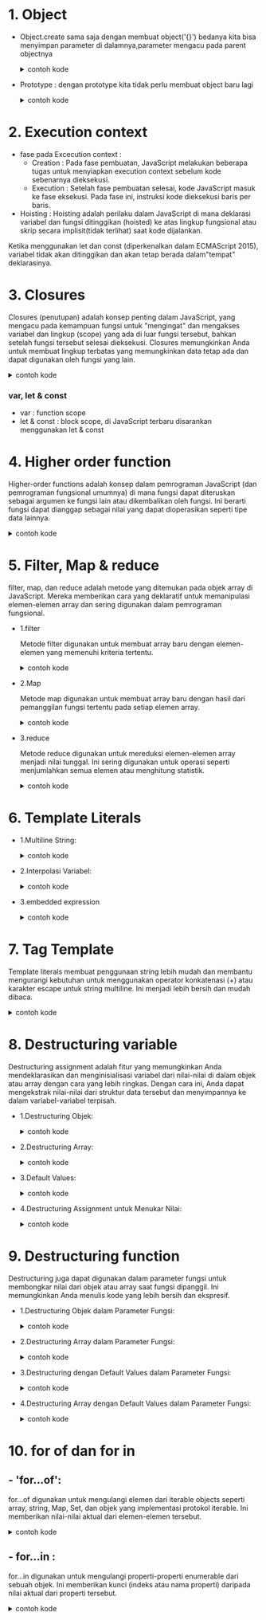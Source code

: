 # 1. Object

- Object.create
  sama saja dengan membuat object('{}') bedanya kita bisa menyimpan parameter di dalamnya,parameter mengacu pada parent objectnya
    <details>
    <summary>contoh kode</summary>

  ```javaScript
  // Objek yang akan dijadikan prototip
  const animal = {
    makeSound: function() {
      console.log("Some generic sound");
    }
  };

  // Membuat objek baru dengan menggunakan animal sebagai prototip
  const cat = Object.create(animal);

  // Menambahkan properti khusus untuk objek cat
  cat.name = "Whiskers";

  // Memanggil metode dari objek prototip
  cat.makeSound(); // Output: Some generic sound

  // Menambahkan metode khusus untuk objek cat
  cat.meow = function() {
    console.log("Meow!");
  };

  // Memanggil metode khusus objek cat
  cat.meow(); // Output: Meow!

  ```

    </details>

- Prototype : dengan prototype kita tidak perlu membuat object baru lagi
  <details>
  <summary>contoh kode</summary>

  ```javaScript
  function Mahasiswa(name, energi) {
  //   let mahasiswa = Object.create(methodMahasiswa);

  // this sebenarnya membuat variable baru seperti:
  // let this = {};
  // let this = Object.create(Mahasiswa.protoype) // secara default constructor sudah punya prototype
  this.nama = name;
  this.energi = energi;

  //   return mahasiswa;

  // lalu this di return disini
  //   return this;
  }

  // contoh prototype, dengan prototype kita tidak perlu membuat object baru lagi
  Mahasiswa.prototype.makan = function (porsi) {
    this.energi += porsi;
    return `Halo ${this.nama}, selamat makan`;
  };

  Mahasiswa.prototype.main = function (jam) {
    this.energi -= jam;
    return `Halo ${this.nama}, selamat main`;
  };

  Mahasiswa.prototype.tidur = function (jam) {
    this.energi += jam * 2;
    return `Halo ${this.nama}, selamat tidur`;
  };

  Mahasiswa.prototype.halo = { "hallo bg": "dad" };

  let tomi = new Mahasiswa("tomi", 20);
  ```

  </details>

# 2. Execution context

- fase pada Excecution context :
  - Creation : Pada fase pembuatan, JavaScript melakukan beberapa tugas untuk menyiapkan execution context sebelum kode sebenarnya dieksekusi.
  - Execution : Setelah fase pembuatan selesai, kode JavaScript masuk ke fase eksekusi. Pada fase ini, instruksi kode dieksekusi baris per baris.
- Hoisting : Hoisting adalah perilaku dalam JavaScript di mana deklarasi variabel dan fungsi ditinggikan (hoisted) ke atas lingkup fungsional atau skrip secara implisit(tidak terlihat) saat kode dijalankan.

Ketika menggunakan let dan const (diperkenalkan dalam ECMAScript 2015), variabel tidak akan ditinggikan dan akan tetap berada dalam"tempat" deklarasinya.

# 3. Closures

Closures (penutupan) adalah konsep penting dalam JavaScript, yang mengacu pada kemampuan fungsi untuk "mengingat" dan mengakses
variabel dan lingkup (scope) yang ada di luar fungsi tersebut, bahkan setelah fungsi tersebut selesai dieksekusi. Closures memungkinkan
Anda untuk membuat lingkup terbatas yang memungkinkan data tetap ada dan dapat digunakan oleh fungsi yang lain.

  <details>
  <summary>contoh kode</summary>

```javaScript
function outerFunction() {
var outerVariable = "I am from outer function";

function innerFunction() {
  console.log(outerVariable);
}

return innerFunction;
}

// Membuat closure
var closure = outerFunction();

// Memanggil fungsi yang ada dalam closure
closure(); // Output: I am from outer function

```

  </details>

### var, let & const

- var : function scope
- let & const : block scope, di JavaScript terbaru disarankan menggunakan let & const

# 4. Higher order function

Higher-order functions adalah konsep dalam pemrograman JavaScript (dan pemrograman fungsional umumnya)
di mana fungsi dapat diteruskan sebagai argumen ke fungsi lain atau dikembalikan oleh fungsi. Ini berarti fungsi dapat dianggap sebagai nilai yang dapat dioperasikan seperti tipe data lainnya.

  <details>
  <summary>contoh kode</summary>

```javaScript
function higherOrderFnc(mataKuliah, selesai) {
// higherOrderFnc adalah Higher Order Function
// param selesai adalah callback
console.log(`mulai mengerjakan tugas ${mataKuliah}`);
selesai();
}

function selesai() {
  console.log(`selesai mengerjakan tugas`);
}

higherOrderFnc("komputer", selesai);
```

  </details>

# 5. Filter, Map & reduce

filter, map, dan reduce adalah metode yang ditemukan pada objek array di JavaScript. Mereka memberikan cara yang deklaratif untuk memanipulasi elemen-elemen array dan sering digunakan dalam pemrograman fungsional.

- 1.filter

  Metode filter digunakan untuk membuat array baru dengan elemen-elemen yang memenuhi kriteria tertentu.

  <details>
  <summary>contoh kode</summary>

  ```javaScript
  // Contoh 1: Mencari nilai yang lebih besar dari 3
  const numbers = [1, 2, 3, 4, 5];
  const filteredNumbers = numbers.filter(function(num) {
    return num > 3;
  });
  console.log(filteredNumbers);
  // Output: [4, 5]

  // Contoh 2: Mencari kata-kata yang memiliki panjang lebih dari 3 karakter
  const words = ['apple', 'banana', 'orange', 'grape'];
  const filteredWords = words.filter(function(word) {
    return word.length > 3;
  });
  console.log(filteredWords);
  // Output: ['apple', 'banana', 'orange', 'grape']

  // Contoh 3: Mencari orang-orang yang berumur lebih dari 25 tahun
  const persons = [
    { name: 'Alice', age: 25 },
    { name: 'Bob', age: 30 },
    { name: 'Charlie', age: 35 }
  ];
  const filteredPersons = persons.filter(function(person) {
    return person.age > 25;
  });
  console.log(filteredPersons);
  // Output: [{ name: 'Bob', age: 30 }, { name: 'Charlie', age: 35 }]

  ```

  </details>

- 2.Map

  Metode map digunakan untuk membuat array baru dengan hasil dari pemanggilan fungsi tertentu pada setiap elemen array.

  <details>
  <summary>contoh kode</summary>

  ```javaScript
  // Contoh 1: Menggandakan setiap elemen dalam array
  const numbers = [1, 2, 3, 4, 5];
  const doubledNumbers = numbers.map(function(num) {
    return num * 2;
  });
  console.log(doubledNumbers);
  // Output: [2, 4, 6, 8, 10]

  // Contoh 2: Mengonversi setiap elemen menjadi string
  const names = ['John', 'Jane', 'Doe'];
  const nameLengths = names.map(function(name) {
    return name.length;
  });
  console.log(nameLengths);
  // Output: [4, 4, 3]

  // Contoh 3: Mengambil properti tertentu dari objek dalam array
  const persons = [
    { name: 'Alice', age: 25 },
    { name: 'Bob', age: 30 },
    { name: 'Charlie', age: 35 }
  ];
  const personNames = persons.map(function(person) {
    return person.name;
  });
  console.log(personNames);
  // Output: ['Alice', 'Bob', 'Charlie']

  ```

  </details>

- 3.reduce

  Metode reduce digunakan untuk mereduksi elemen-elemen array menjadi nilai tunggal. Ini sering digunakan untuk operasi seperti menjumlahkan semua elemen atau menghitung statistik.

  <details>
  <summary>contoh kode</summary>

  ```javaScript
  // Contoh 1: Menjumlahkan semua elemen dalam array
  const numbers = [1, 2, 3, 4, 5];
  const sum = numbers.reduce(function(accumulator, currentValue) {
    return accumulator + currentValue;
  }, 0);
  console.log(sum);
  // Output: 15

  // Contoh 2: Menggabungkan semua kata dalam array menjadi satu string
  const words = ['Hello', ' ', 'World', '!'];
  const concatenatedString = words.reduce(function(accumulator, currentValue) {
    return accumulator + currentValue;
  }, '');
  console.log(concatenatedString);
  // Output: Hello World!

  // Contoh 3: Menghitung jumlah umur dari array objek orang
  const persons = [
    { name: 'Alice', age: 25 },
    { name: 'Bob', age: 30 },
    { name: 'Charlie', age: 35 }
  ];
  const totalAge = persons.reduce(function(accumulator, person) {
    return accumulator + person.age;
  }, 0);
  console.log(totalAge);
  // Output: 90

  ```

  </details>

# 6. Template Literals

- 1.Multiline String:

  <details>
  <summary>contoh kode</summary>

  ```javaScript
  const multiline = `Baris pertama
  Baris kedua
  Baris ketiga`;
  ```

  </details>

- 2.Interpolasi Variabel:

  <details>
  <summary>contoh kode</summary>

  ```javaScript
  const name = "Alice";
  const greeting = `Halo, ${name}!`;
  ```

  </details>

- 3.embedded expression

  <details>
  <summary>contoh kode</summary>

  ```javaScript
  const a = 5;
  const b = 10;
  const hasil = `Hasil penjumlahan ${a} dan ${b} adalah ${a + b}`;
  ```

  </details>

# 7. Tag Template

Template literals membuat penggunaan string lebih mudah dan membantu mengurangi kebutuhan untuk menggunakan operator konkatenasi (+) atau karakter escape untuk string multiline. Ini menjadi lebih bersih dan mudah dibaca.

  <details>
  <summary>contoh kode</summary>

```javaScript
function tag(strings, ...values) {
// strings adalah array string yang dipecah
// values adalah array nilai yang diinterpolasi
// lakukan apapun dengan strings dan values
}

const result = tag`Nilai a: ${a}, Nilai b: ${b}`;
```

  </details>

# 8. Destructuring variable

Destructuring assignment adalah fitur yang memungkinkan Anda mendeklarasikan dan menginisialisasi variabel dari nilai-nilai di dalam objek atau array dengan cara yang lebih ringkas. Dengan cara ini, Anda dapat mengekstrak nilai-nilai dari struktur data tersebut dan menyimpannya ke dalam variabel-variabel terpisah.

- 1.Destructuring Objek:

  <details>
  <summary>contoh kode</summary>

  ```javaScript
  // Destructuring objek
  const person = { name: "John", age: 30, city: "New York" };

  const { name, age, city } = person;

  console.log(name); // Output: John
  console.log(age);  // Output: 30
  console.log(city); // Output: New York
  ```

  </details>

- 2.Destructuring Array:

  <details>
  <summary>contoh kode</summary>

  ```javaScript
  // Destructuring array
  const numbers = [1, 2, 3, 4, 5];

  const [first, second, ...rest] = numbers;

  console.log(first); // Output: 1
  console.log(second); // Output: 2
  console.log(rest); // Output: [3, 4, 5]
  ```

  </details>

- 3.Default Values:

  <details>
  <summary>contoh kode</summary>

  ```javaScript
  // Destructuring dengan default values
  const person = { name: "Bob", city: "London" };

  const { name, age = 30, city } = person;

  console.log(name); // Output: Bob
  console.log(age);  // Output: 30 (nilai default)
  console.log(city); // Output: London
  ```

  </details>

- 4.Destructuring Assignment untuk Menukar Nilai:

  <details>
  <summary>contoh kode</summary>

  ```javaScript
  let a = 5;
  let b = 10;

  // Menukar nilai menggunakan destructuring assignment
  [a, b] = [b, a];

  console.log(a); // Output: 10
  console.log(b); // Output: 5
  ```

  </details>

# 9. Destructuring function

Destructuring juga dapat digunakan dalam parameter fungsi untuk membongkar nilai dari objek atau array saat fungsi dipanggil. Ini memungkinkan Anda menulis kode yang lebih bersih dan ekspresif.

- 1.Destructuring Objek dalam Parameter Fungsi:

  <details>
  <summary>contoh kode</summary>

  ```javaScript
  // Destructuring objek dalam parameter fungsi
  function printPerson({ name, age, city }) {
    console.log(`Nama: ${name}, Umur: ${age}, Kota: ${city}`);
  }

  const person = { name: "John", age: 30, city: "New York" };

  printPerson(person);
  // Output: Nama: John, Umur: 30, Kota: New York

  ```

  </details>

- 2.Destructuring Array dalam Parameter Fungsi:

  <details>
  <summary>contoh kode</summary>

  ```javaScript
  // Destructuring array dalam parameter fungsi
  function printNumbers([first, second, ...rest]) {
    console.log(`First: ${first}, Second: ${second}, Rest: ${rest}`);
  }

  const numbers = [1, 2, 3, 4, 5];

  printNumbers(numbers);
  // Output: First: 1, Second: 2, Rest: 3,4,5

  ```

  </details>

- 3.Destructuring dengan Default Values dalam Parameter Fungsi:

  <details>
    <summary>contoh kode</summary>

  ```javaScript
  // Destructuring dengan default values dalam parameter fungsi
  function printPerson({ name, age = 25, city }) {
    console.log(`Nama: ${name}, Umur: ${age}, Kota: ${city}`);
  }

  const person = { name: "Alice", city: "London" };

  printPerson(person);
  // Output: Nama: Alice, Umur: 25, Kota: London

  ```

  </details>

- 4.Destructuring Array dengan Default Values dalam Parameter Fungsi:

  <details>
  <summary>contoh kode</summary>

  ```javaScript
  // Destructuring array dengan default values dalam parameter fungsi
  function printNumbers([first, second = 0, ...rest]) {
    console.log(`First: ${first}, Second: ${second}, Rest: ${rest}`);
  }

  const numbers = [1];

  printNumbers(numbers);
  // Output: First: 1, Second: 0, Rest:

  ```

  </details>

# 10. for of dan for in

## - 'for...of':

for...of digunakan untuk mengulangi elemen dari iterable objects seperti array, string, Map, Set, dan objek yang implementasi protokol iterable. Ini memberikan nilai-nilai aktual dari elemen-elemen tersebut.

  <details>
  <summary>contoh kode</summary>

```javaScript
const numbers = [1, 2, 3, 4, 5];

for (const number of numbers) {
  console.log(number);
}
// Output:
// 1
// 2
// 3
// 4
// 5

```

  </details>

## - for...in :

for...in digunakan untuk mengulangi properti-properti enumerable dari sebuah objek. Ini memberikan kunci (indeks atau nama properti) daripada nilai aktual dari properti tersebut.

  <details>
  <summary>contoh kode</summary>

```javaScript
const person = { name: "John", age: 30, city: "New York" };

for (const key in person) {
  console.log(key + ": " + person[key]);
}
// Output:
// name: John
// age: 30
// city: New York

```

  </details>
